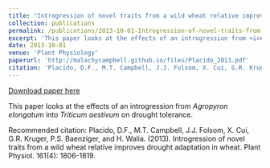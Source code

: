 ```yaml
---
title: "Introgression of novel traits from a wild wheat relative improves drought adaptation in wheat"
collection: publications
permalink: /publications/2013-10-01-Introgression-of-novel-traits-from-a-wild-wheat-relative-improves-drought-adaptation-in-wheat
excerpt: 'This paper looks at the effects of an introgression from <i>Agropyron elongatum</i> into <i>Triticum aestivum</i> on drought tolerance.'
date: 2013-10-01
venue: 'Plant Physiology'
paperurl: 'http://malachycampbell.github.io/files/Placido_2013.pdf'
citation: 'Placido, D.F., M.T. Campbell, J.J. Folsom, X. Cui, G.R. Kruger, P.S. Baenziger, and H. Walia. (2013). Introgression of novel traits from a wild wheat relative improves drought adaptation in wheat. Plant Physiol. 161(4): 1806-1819.'
---
```


<a href='http://malachycampbell.github.io/files/Placido_2013.pdf'>Download paper here</a>

This paper looks at the effects of an introgression from <i>Agropyron elongatum</i> into <i>Triticum aestivum</i> on drought tolerance.

Recommended citation: Placido, D.F., M.T. Campbell, J.J. Folsom, X. Cui, G.R. Kruger, P.S. Baenziger, and H. Walia. (2013). Introgression of novel traits from a wild wheat relative improves drought adaptation in wheat. Plant Physiol. 161(4): 1806-1819.
